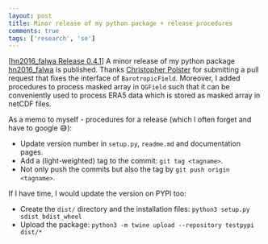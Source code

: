 ```yaml
---
layout: post
title: Minor release of my python package + release procedures
comments: true
tags: ['research', 'se']
---
```


[[hn2016_falwa Release 0.4.1](https://github.com/csyhuang/hn2016_falwa/releases/tag/0.4.1)] A minor release of my python package [hn2016_falwa](https://github.com/csyhuang/hn2016_falwa) is published. Thanks [Christopher Polster](https://github.com/chpolste) for submitting a pull request that fixes the interface of `BarotropicField`. Moreover, I added procedures to process masked array in `QGField` such that it can be conveniently used to process ERA5 data which is stored as masked array in netCDF files.

As a memo to myself - procedures for a release (which I often forget and have to google 😅):
- Update version number in `setup.py`, `readme.md` and documentation pages.
- Add a (light-weighted) tag to the commit: `git tag <tagname>`.
- Not only push the commits but also the tag by `git push origin <tagname>`.

If I have time, I would update the version on PYPI too:
- Create the `dist/` directory and the installation files: `python3 setup.py sdist bdist_wheel`
- Upload the package: `python3 -m twine upload --repository testpypi dist/*`
